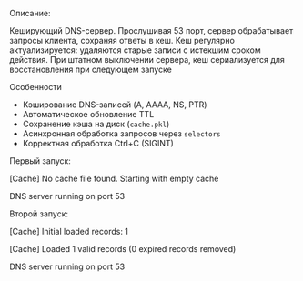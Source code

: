 Описание:

Кеширующий DNS-сервер. Прослушивая 53 порт, сервер обрабатывает запросы клиента, сохраняя ответы в кеш. Кеш регулярно актуализируется: удаляются старые записи с истекшим сроком действия. При штатном выключении сервера, кеш сериализуется для восстановления при следующем запуске

Особенности
- Кэширование DNS-записей (A, AAAA, NS, PTR)
- Автоматическое обновление TTL
- Сохранение кэша на диск (`cache.pkl`)
- Асинхронная обработка запросов через `selectors`
- Корректная обработка Ctrl+C (SIGINT)

Первый запуск:

[Cache] No cache file found. Starting with empty cache

DNS server running on port 53

Второй запуск:

[Cache] Initial loaded records: 1

[Cache] Loaded 1 valid records (0 expired records removed)

DNS server running on port 53
